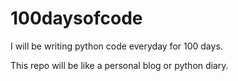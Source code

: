 # 100daysofcode
I will be writing python code everyday for 100 days.

This repo will be like a personal blog or python diary.
